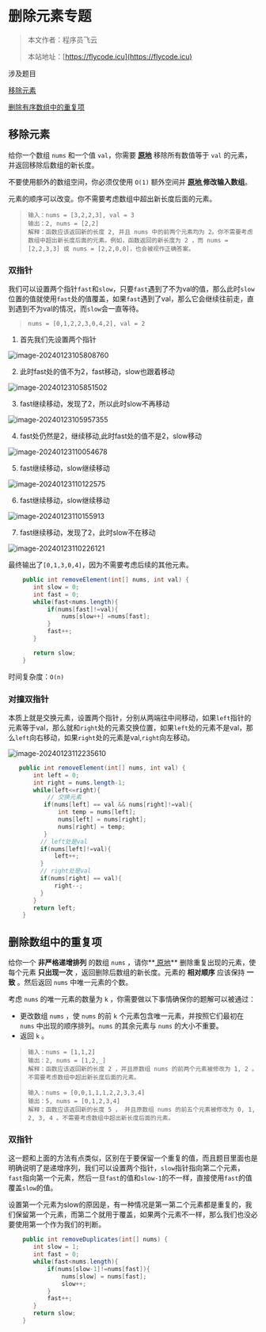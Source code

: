 # 删除元素专题

> 本文作者：程序员飞云
>
> 本站地址：[https://flycode.icu](https://flycode.icu)

涉及题目

[移除元素](https://leetcode.cn/problems/remove-element/)

[删除有序数组中的重复项](https://leetcode.cn/problems/remove-duplicates-from-sorted-array)

## 移除元素

给你一个数组 `nums` 和一个值 `val`，你需要 **[原地](https://baike.baidu.com/item/原地算法)** 移除所有数值等于 `val` 的元素，并返回移除后数组的新长度。

不要使用额外的数组空间，你必须仅使用 `O(1)` 额外空间并 **[原地 ](https://baike.baidu.com/item/原地算法)修改输入数组**。

元素的顺序可以改变。你不需要考虑数组中超出新长度后面的元素。

> ```
> 输入：nums = [3,2,2,3], val = 3
> 输出：2, nums = [2,2]
> 解释：函数应该返回新的长度 2, 并且 nums 中的前两个元素均为 2。你不需要考虑数组中超出新长度后面的元素。例如，函数返回的新长度为 2 ，而 nums = [2,2,3,3] 或 nums = [2,2,0,0]，也会被视作正确答案。
> ```

### 双指针

我们可以设置两个指针`fast`和`slow`，只要`fast`遇到了不为val的值，那么此时`slow`位置的值就使用`fast`处的值覆盖，如果`fast`遇到了val，那么它会继续往前走，直到遇到不为val的情况，而`slow`会一直等待。

> ```
> nums = [0,1,2,2,3,0,4,2], val = 2
> ```

1. 首先我们先设置两个指针

![image-20240123105808760](http://cdn.flycode.icu/codeCenterImg/202401231145229.png)

2. 此时fast处的值不为2，fast移动，slow也跟着移动

![image-20240123105851502](http://cdn.flycode.icu/codeCenterImg/202401231145608.png)

3. fast继续移动，发现了2，所以此时slow不再移动

![image-20240123105957355](http://cdn.flycode.icu/codeCenterImg/202401231145579.png)

4. fast处仍然是2，继续移动,此时fast处的值不是2，slow移动

![image-20240123110054678](http://cdn.flycode.icu/codeCenterImg/202401231145253.png)

5. fast继续移动，slow继续移动

![image-20240123110122575](http://cdn.flycode.icu/codeCenterImg/202401231145265.png)

6. fast继续移动，slow继续移动

![image-20240123110155913](http://cdn.flycode.icu/codeCenterImg/202401231145551.png)

7. fast继续移动，发现了2，此时slow不在移动

![image-20240123110226121](http://cdn.flycode.icu/codeCenterImg/202401231145293.png)

最终输出了`[0,1,3,0,4]`，因为不需要考虑后续的其他元素。

```java
    public int removeElement(int[] nums, int val) {
       int slow = 0;
       int fast = 0;
       while(fast<nums.length){
           if(nums[fast]!=val){
               nums[slow++] =nums[fast];
           }
           fast++;
       }

       return slow;
    }
```

时间复杂度：`O(n)`



### 对撞双指针

本质上就是交换元素，设置两个指针，分别从两端往中间移动，如果`left`指针的元素等于val，那么就和`right`处的元素交换位置，如果`left`处的元素不是val，那么`left`向右移动，如果`right`处的元素是val,`right`向左移动。

![image-20240123112235610](http://cdn.flycode.icu/codeCenterImg/202401231145286.png)

```java
   public int removeElement(int[] nums, int val) {
       int left = 0;
       int right = nums.length-1;
       while(left<=right){
           // 交换元素
          if(nums[left] == val && nums[right]!=val){
              int temp = nums[left];
              nums[left] = nums[right];
              nums[right] = temp;
          }
         // left处是val
         if(nums[left]!=val){
             left++;
         }
         // right处是val
         if(nums[right] == val){
             right--;
         }
       }
       return left;
    }
```



## 删除数组中的重复项

给你一个 **非严格递增排列** 的数组 `nums` ，请你**[ 原地](http://baike.baidu.com/item/原地算法)** 删除重复出现的元素，使每个元素 **只出现一次** ，返回删除后数组的新长度。元素的 **相对顺序** 应该保持 **一致** 。然后返回 `nums` 中唯一元素的个数。

考虑 `nums` 的唯一元素的数量为 `k` ，你需要做以下事情确保你的题解可以被通过：

- 更改数组 `nums` ，使 `nums` 的前 `k` 个元素包含唯一元素，并按照它们最初在 `nums` 中出现的顺序排列。`nums` 的其余元素与 `nums` 的大小不重要。
- 返回 `k` 。

> ```
> 输入：nums = [1,1,2]
> 输出：2, nums = [1,2,_]
> 解释：函数应该返回新的长度 2 ，并且原数组 nums 的前两个元素被修改为 1, 2 。不需要考虑数组中超出新长度后面的元素。
> 
> 输入：nums = [0,0,1,1,1,2,2,3,3,4]
> 输出：5, nums = [0,1,2,3,4]
> 解释：函数应该返回新的长度 5 ， 并且原数组 nums 的前五个元素被修改为 0, 1, 2, 3, 4 。不需要考虑数组中超出新长度后面的元素。
> ```

### 双指针

这一题和上面的方法有点类似，区别在于要保留一个重复的值，而且题目里面也是明确说明了是递增序列，我们可以设置两个指针，`slow`指针指向第二个元素，`fast`指向第一个元素，然后一旦`fast`的值和`slow-1`的不一样，直接使用`fast`的值覆盖`slow`的值。

设置第一个元素为slow的原因是，有一种情况是第一第二个元素都是重复的，我们保留第一个元素，而第二个就用于覆盖，如果两个元素不一样，那么我们也没必要使用第一个作为我们的判断。

```java
    public int removeDuplicates(int[] nums) {
       int slow = 1;
       int fast = 0;
       while(fast<nums.length){
           if(nums[slow-1]!=nums[fast]){
               nums[slow] = nums[fast];
               slow++;
           }
           fast++;
       }
       return slow;
    }
```

